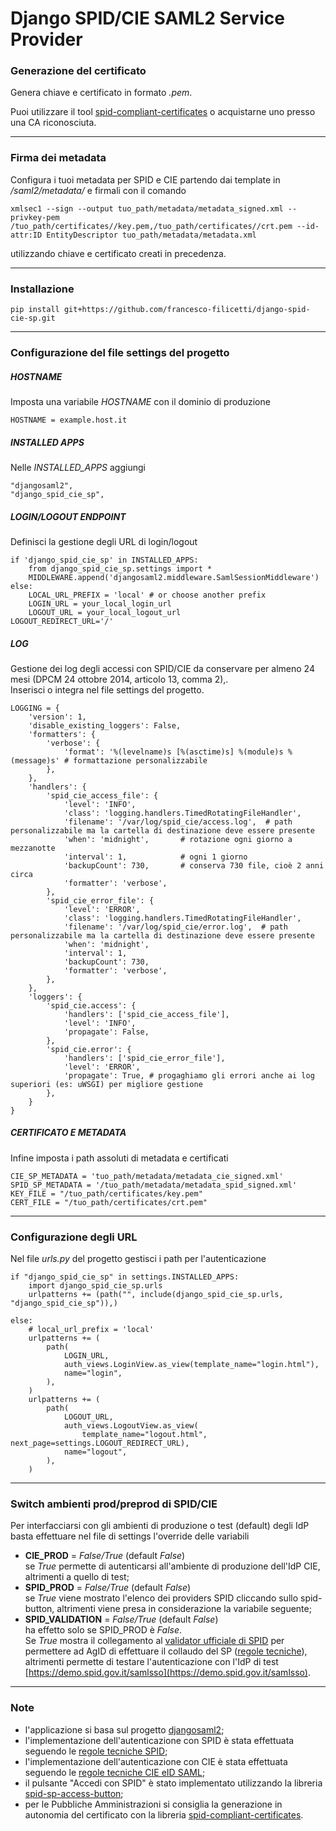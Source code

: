 # Django SPID/CIE SAML2 Service Provider


### Generazione del certificato

Genera chiave e certificato in formato *.pem*.

Puoi utilizzare il tool [spid-compliant-certificates](https://github.com/italia/spid-compliant-certificates) o acquistarne uno presso una CA riconosciuta.

----

### Firma dei metadata

Configura i tuoi metadata per SPID e CIE partendo dai template in */saml2/metadata/* e firmali con il comando
```
xmlsec1 --sign --output tuo_path/metadata/metadata_signed.xml --privkey-pem /tuo_path/certificates//key.pem,/tuo_path/certificates//crt.pem --id-attr:ID EntityDescriptor tuo_path/metadata/metadata.xml
```
utilizzando chiave e certificato creati in precedenza.

----

### Installazione

```
pip install git+https://github.com/francesco-filicetti/django-spid-cie-sp.git
```

----

### Configurazione del file settings del progetto

##### HOSTNAME
Imposta una variabile *HOSTNAME* con il dominio di produzione
```
HOSTNAME = example.host.it
```

##### INSTALLED APPS
Nelle *INSTALLED_APPS* aggiungi
```
"djangosaml2",
"django_spid_cie_sp",
```

##### LOGIN/LOGOUT ENDPOINT
Definisci la gestione degli URL di login/logout

```
if 'django_spid_cie_sp' in INSTALLED_APPS:
    from django_spid_cie_sp.settings import *
    MIDDLEWARE.append('djangosaml2.middleware.SamlSessionMiddleware')
else:
    LOCAL_URL_PREFIX = 'local' # or choose another prefix
    LOGIN_URL = your_local_login_url
    LOGOUT_URL = your_local_logout_url
LOGOUT_REDIRECT_URL='/'
```

##### LOG
Gestione dei log degli accessi con SPID/CIE da conservare per almeno 24 mesi (DPCM 24 ottobre 2014, articolo 13, comma 2),.  
Inserisci o integra nel file settings del progetto.
```
LOGGING = {
    'version': 1,
    'disable_existing_loggers': False,
    'formatters': {
        'verbose': {
            'format': '%(levelname)s [%(asctime)s] %(module)s %(message)s' # formattazione personalizzabile
        },
    },
    'handlers': {
        'spid_cie_access_file': {
            'level': 'INFO',
            'class': 'logging.handlers.TimedRotatingFileHandler',
            'filename': '/var/log/spid_cie/access.log',  # path personalizzabile ma la cartella di destinazione deve essere presente
            'when': 'midnight',       # rotazione ogni giorno a mezzanotte
            'interval': 1,            # ogni 1 giorno
            'backupCount': 730,       # conserva 730 file, cioè 2 anni circa
            'formatter': 'verbose',
        },
        'spid_cie_error_file': {
            'level': 'ERROR',
            'class': 'logging.handlers.TimedRotatingFileHandler',
            'filename': '/var/log/spid_cie/error.log',  # path personalizzabile ma la cartella di destinazione deve essere presente
            'when': 'midnight',
            'interval': 1,
            'backupCount': 730,
            'formatter': 'verbose',
        },
    },
    'loggers': {
        'spid_cie.access': {
            'handlers': ['spid_cie_access_file'],
            'level': 'INFO',
            'propagate': False,
        },
        'spid_cie.error': {
            'handlers': ['spid_cie_error_file'],
            'level': 'ERROR',
            'propagate': True, # progaghiamo gli errori anche ai log superiori (es: uWSGI) per migliore gestione
        },
    }
}
```

##### CERTIFICATO E METADATA
Infine imposta i path assoluti di metadata e certificati
```
CIE_SP_METADATA = 'tuo_path/metadata/metadata_cie_signed.xml'
SPID_SP_METADATA = '/tuo_path/metadata/metadata_spid_signed.xml'
KEY_FILE = "/tuo_path/certificates/key.pem"
CERT_FILE = "/tuo_path/certificates/crt.pem"
```

---

### Configurazione degli URL

Nel file *urls.py* del progetto gestisci i path per l'autenticazione
```
if "django_spid_cie_sp" in settings.INSTALLED_APPS:
    import django_spid_cie_sp.urls
    urlpatterns += (path("", include(django_spid_cie_sp.urls, "django_spid_cie_sp")),)

else:
    # local_url_prefix = 'local'
    urlpatterns += (
        path(
            LOGIN_URL,
            auth_views.LoginView.as_view(template_name="login.html"),
            name="login",
        ),
    )
    urlpatterns += (
        path(
            LOGOUT_URL,
            auth_views.LogoutView.as_view(
                template_name="logout.html", next_page=settings.LOGOUT_REDIRECT_URL),
            name="logout",
        ),
    )
```

---

### Switch ambienti prod/preprod di SPID/CIE

Per interfacciarsi con gli ambienti di produzione o test (default) degli IdP basta effettuare nel file di settings l'override delle variabili

* **CIE_PROD** = *False/True* (default *False*)  
se *True* permette di autenticarsi all'ambiente di produzione dell'IdP CIE, altrimenti a quello di test;
* **SPID_PROD** = *False/True* (default *False*)  
se *True* viene mostrato l'elenco dei providers SPID cliccando sullo spid-button, altrimenti viene presa in considerazione la variabile seguente;
* **SPID_VALIDATION** = *False/True* (default *False*)  
ha effetto solo se SPID_PROD è *False*.  
Se *True* mostra il collegamento al [validator ufficiale di SPID](https://validator.spid.gov.it/) per permettere ad AgID di effettuare il collaudo del SP ([regole tecniche](https://www.spid.gov.it/cos-e-spid/diventa-fornitore-di-servizi/procedura-tecnica/)), altrimenti permette di testare l'autenticazione con l'IdP di test [https://demo.spid.gov.it/samlsso](https://demo.spid.gov.it/samlsso).

---

### Note

* l'applicazione si basa sul progetto [djangosaml2](https://github.com/IdentityPython/djangosaml2);
* l'implementazione dell'autenticazione con SPID è stata effettuata seguendo le [regole tecniche SPID](https://docs.italia.it/italia/spid/spid-regole-tecniche/it/stabile/index.html);
* l'implementazione dell'autenticazione con CIE è stata effettuata seguendo le [regole tecniche CIE eID SAML](https://docs.italia.it/italia/cie/cie-eid-saml-docs/it/versione-corrente/index.html);
* il pulsante "Accedi con SPID" è stato implementato utilizzando la libreria [spid-sp-access-button](https://github.com/italia/spid-sp-access-button);
* per le Pubbliche Amministrazioni si consiglia la generazione in autonomia del certificato con la libreria [spid-compliant-certificates](https://github.com/italia/spid-compliant-certificates).